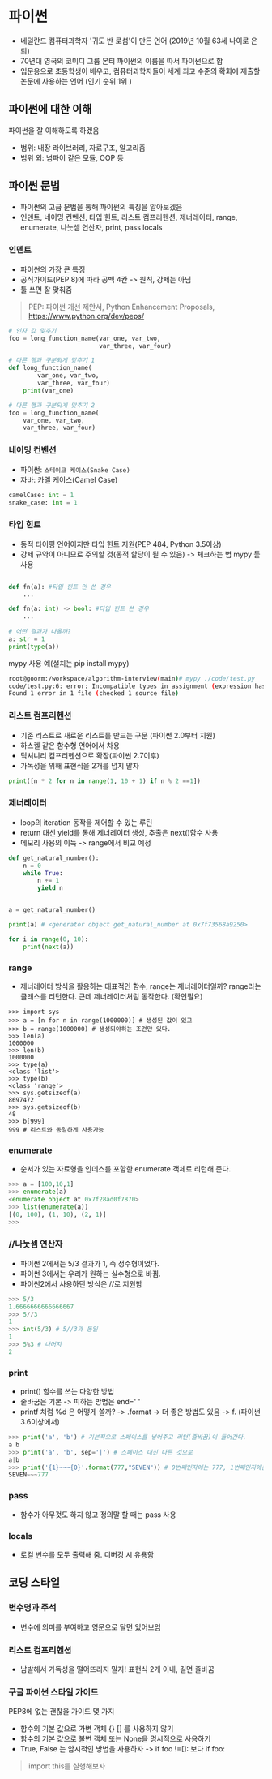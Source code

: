 # 파이썬

* 네덜란드 컴퓨터과학자 '귀도 반 로섬'이 만든 언어 (2019년 10월 63세 나이로 은퇴)
* 70년대 영국의 코미디 그룹 몬티 파이썬의 이름을 따서 파이썬으로 함
* 입문용으로 초등학생이 배우고, 컴퓨터과학자들이 세계 최고 수준의 확회에 제출할 논문에 사용하는 언어 (인기 순위 1위
)

## 파이썬에 대한 이해

파이썬을 잘 이해하도록 하겠음

* 범위: 내장 라이브러리, 자료구조, 알고리즘
* 범위 외: 넘파이 같은 모듈, OOP 등

## 파이썬 문법

* 파이썬의 고급 문법을 통해 파이썬의 특징을 알아보겠음
* 인덴트, 네이밍 컨벤션, 타입 힌트, 리스트 컴프리헨션, 제너레이터, range, enumerate, 나눗셈 연산자, print, pass locals

### 인덴트

* 파이썬의 가장 큰 특징
* 공식가이드(PEP 8)에 따라 공백 4칸 -> 원칙, 강제는 아님
* 툴 쓰면 잘 맞춰줌

> PEP: 파이썬 개선 제안서, Python Enhancement Proposals, https://www.python.org/dev/peps/

```python
# 인자 값 맞추기
foo = long_function_name(var_one, var_two,
                         var_three, var_four)

# 다른 행과 구분되게 맞추기 1
def long_function_name(
        var_one, var_two,
        var_three, var_four)
    print(var_one)

# 다른 행과 구분되게 맞추기 2
foo = long_function_name(
    var_one, var_two,
    var_three, var_four)

```


### 네이밍 컨벤션

* 파이썬: `스테이크 케이스(Snake Case)`
* 자바: 카멜 케이스(Camel Case)

```python
camelCase: int = 1
snake_case: int = 1
```

### 타입 힌트

* 동적 타이핑 언어이지만 타입 힌트 지원(PEP 484, Python 3.5이상)
* 강제 규약이 아니므로 주의할 것(동적 할당이 될 수 있음) -> 체크하는 법 mypy 툴 사용

```python

def fn(a): #타입 힌트 안 쓴 경우
    ...

def fn(a: int) -> bool: #타입 힌트 쓴 경우
    ...
    
# 어떤 결과가 나올까?
a: str = 1
print(type(a))

```

mypy 사용 예(설치는 pip install mypy)

```bash
root@goorm:/workspace/algorithm-interview(main)# mypy ./code/test.py
code/test.py:6: error: Incompatible types in assignment (expression has type "int", variable has type "str")
Found 1 error in 1 file (checked 1 source file)
```


### 리스트 컴프리헨션

* 기존 리스트로 새로운 리스트를 만드는 구문 (파이썬 2.0부터 지원)
* 하스켈 같은 함수형 언어에서 차용
* 딕셔니리 컴프리헨션으로 확장(파이썬 2.7이후)
* 가독성을 위해 표현식을 2개를 넘지 말자

```python
print([n * 2 for n in range(1, 10 + 1) if n % 2 ==1])
```

### 제너레이터

* loop의 iteration 동작을 제어할 수 있는 루틴
* return 대신 yield를 통해 제너레이터 생성, 추출은 next()함수 사용
* 메모리 사용의 이득 -> range에서 비교 예정

```python
def get_natural_number():
    n = 0
    while True:
        n += 1
        yield n


a = get_natural_number()

print(a) # <generator object get_natural_number at 0x7f73568a9250>

for i in range(0, 10):
    print(next(a))

```

### range

* 제너레이터 방식을 활용하는 대표적인 함수, range는 제너레이터일까? range라는 클래스를 리턴한다. 근데 제너레이터처럼 동작한다. (확인필요)

```pythonython
>>> import sys
>>> a = [n for n in range(1000000)] # 생성된 값이 있고
>>> b = range(1000000) # 생성되야하는 조건만 있다.
>>> len(a)
1000000
>>> len(b)
1000000
>>> type(a)
<class 'list'>
>>> type(b)
<class 'range'>
>>> sys.getsizeof(a)
8697472
>>> sys.getsizeof(b)
48
>>> b[999]
999 # 리스트와 동일하게 사용가능
```


### enumerate

* 순서가 있는 자료형을 인데스를 포함한 enumerate 객체로 리턴해 준다.

```python
>>> a = [100,10,1]
>>> enumerate(a)
<enumerate object at 0x7f28ad0f7870>
>>> list(enumerate(a))
[(0, 100), (1, 10), (2, 1)]
>>>
```

### //나눗셈 연산자

* 파이썬 2에서는 5/3 결과가 1, 즉 정수형이었다. 
* 파이썬 3에서는 우리가 원하는 실수형으로 바뀜. 
* 파이썬2에서 사용하던 방식은 //로 지원함

```python
>>> 5/3
1.6666666666666667
>>> 5//3
1
>>> int(5/3) # 5//3과 동일
1
>>> 5%3 # 나머지
2
```

### print

* print() 함수를 쓰는 다양한 방법
* 줄바꿈은 기본 -> 피하는 방법은 end=' '
* printf 처럼 %d 은 어떻게 쓸까? -> .format -> 더 좋은 방법도 있음 -> f. (파이썬 3.6이상에서)

```python
>>> print('a', 'b') # 기본적으로 스페이스를 넣어주고 리턴(줄바꿈)이 들어간다.
a b
>>> print('a', 'b', sep='|') # 스페이스 대신 다른 것으로
a|b
>>> print('{1}~~~{0}'.format(777,"SEVEN")) # 0번째인자에는 777, 1번째인자에는 "SEVEN" 이렇게 넣어라. 그냥 순서대로 할 때는 숫자 불필요
SEVEN~~~777

```

### pass

* 함수가 아무것도 하지 않고 정의말 할 때는 pass 사용

### locals

* 로컬 변수를 모두 출력해 줌. 디버깅 시 유용함


## 코딩 스타일

### 변수명과 주석

* 변수에 의미를 부여하고 영문으로 달면 있어보임

### 리스트 컴프리헨션

* 남발해서 가독성을 떨어뜨리지 말자! 표현식 2개 이내, 길면 줄바꿈

### 구글 파이썬 스타일 가이드

PEP8에 없는 괜찮을 가이드 몇 가지

* 함수의 기본 값으로 가변 객체 {} [] 를 사용하지 않기
* 함수의 기본 값으로 불변 객체 또는 None을 명시적으로 사용하기
* True, False 는 암시적인 방법을 사용하자 -> if foo !=[]: 보다 if foo:

> import this를 실행해보자
